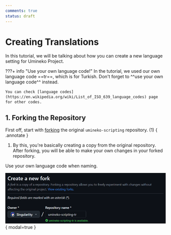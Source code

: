 ```yaml
---
comments: true
status: draft
---
```


# Creating Translations

In this tutorial, we will be talking about how you can create a new language setting for Umineko Project.

???+ info "Use your own language code!"
	In the tutorial, we used our own language code ==tr==, which is for Turkish. Don't forget to ^^use your own language code^^ instead.

	You can check [language codes](https://en.wikipedia.org/wiki/List_of_ISO_639_language_codes) page for other codes.

## 1. Forking the Repository

First off, start with [forking](https://github.com/umineko-project/umineko-scripting/fork) the original `umineko-scripting` repository. (1)
{ .annotate }

1.  By this, you're basically creating a copy from the original repository. After forking, you will be able to make your own changes in your forked repository.

Use your own language code when naming.

![Repository Naming](../img/repository_naming.png){ modal=true }

